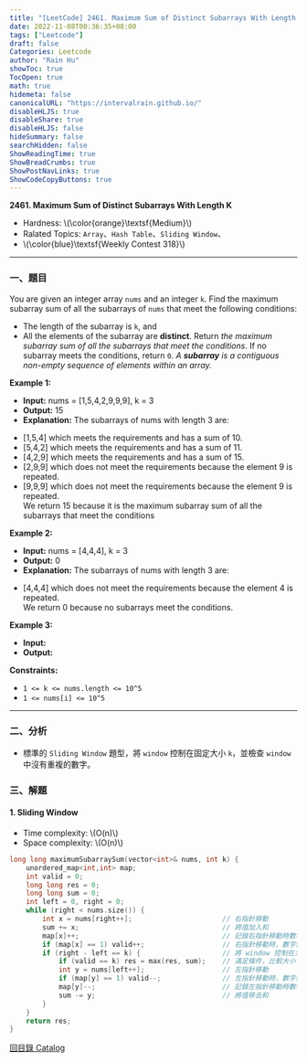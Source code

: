 ```yaml
---
title: "[LeetCode] 2461. Maximum Sum of Distinct Subarrays With Length K"
date: 2022-11-08T00:36:35+08:00
tags: ["Leetcode"]
draft: false
Categories: Leetcode
author: "Rain Hu"
showToc: true
TocOpen: true
math: true
hidemeta: false
canonicalURL: "https://intervalrain.github.io/"
disableHLJS: true
disableShare: true
disableHLJS: false
hideSummary: false
searchHidden: false
ShowReadingTime: true
ShowBreadCrumbs: true
ShowPostNavLinks: true
ShowCodeCopyButtons: true
---
```

**2461. Maximum Sum of Distinct Subarrays With Length K**
+ Hardness: \\(\color{orange}\textsf{Medium}\\)
+ Ralated Topics: `Array`、`Hash Table`、`Sliding Window`、
+ \\(\color{blue}\textsf{Weekly Contest 318}\\)
---
### 一、題目
You are given an integer array `nums` and an integer `k`. Find the maximum subarray sum of all the subarrays of `nums` that meet the following conditions:
+ The length of the subarray is `k`, and
+ All the elements of the subarray are **distinct**.
Return *the maximum subarray sum of all the subarrays that meet the conditions*. If no subarray meets the conditions, return `0`.
*A* ***subarray*** *is a contiguous non-empty sequence of elements within an array.*

**Example 1:**  
+ **Input:** nums = [1,5,4,2,9,9,9], k = 3
+ **Output:** 15
+ **Explanation:** The subarrays of nums with length 3 are:  
- [1,5,4] which meets the requirements and has a sum of 10.  
- [5,4,2] which meets the requirements and has a sum of 11.  
- [4,2,9] which meets the requirements and has a sum of 15.  
- [2,9,9] which does not meet the requirements because the element 9 is repeated.  
- [9,9,9] which does not meet the requirements because the element 9 is repeated.  
We return 15 because it is the maximum subarray sum of all the subarrays that meet the conditions  

**Example 2:**
+ **Input:** nums = [4,4,4], k = 3
+ **Output:** 0
+ **Explanation:** The subarrays of nums with length 3 are:  
- [4,4,4] which does not meet the requirements because the element 4 is repeated.  
We return 0 because no subarrays meet the conditions.  

**Example 3:**
+ **Input:** 
+ **Output:** 

**Constraints:**
+ `1 <= k <= nums.length <= 10^5`
+ `1 <= nums[i] <= 10^5`
---

### 二、分析
+ 標準的 `Sliding Window` 題型，將 `window` 控制在固定大小 `k`，並檢查 `window` 中沒有重複的數字。

### 三、解題
#### 1. Sliding Window
+ Time complexity: \\(O(n)\\)
+ Space complexity: \\(O(n)\\)
```C++
long long maximumSubarraySum(vector<int>& nums, int k) {
    unordered_map<int,int> map;
    int valid = 0;
    long long res = 0;
    long long sum = 0;
    int left = 0, right = 0;
    while (right < nums.size()) {
        int x = nums[right++];                      // 右指針移動
        sum += x;                                   // 將值加入和
        map[x]++;                                   // 記錄右指針移動時數字的個數
        if (map[x] == 1) valid++;                   // 右指針移動時，數字個數為 1 時，有效數加 1
        if (right - left == k) {                    // 將 window 控制在大小為 k
            if (valid == k) res = max(res, sum);    // 滿足條件，比較大小
            int y = nums[left++];                   // 左指針移動
            if (map[y] == 1) valid--;               // 左指針移動時，數字個數為 1 時，有效數減 1
            map[y]--;                               // 記錄左指針移動時數字的個數
            sum -= y;                               // 將值移去和
        }
    }
    return res;
}
```
[回目錄 Catalog](/posts/leetcode)